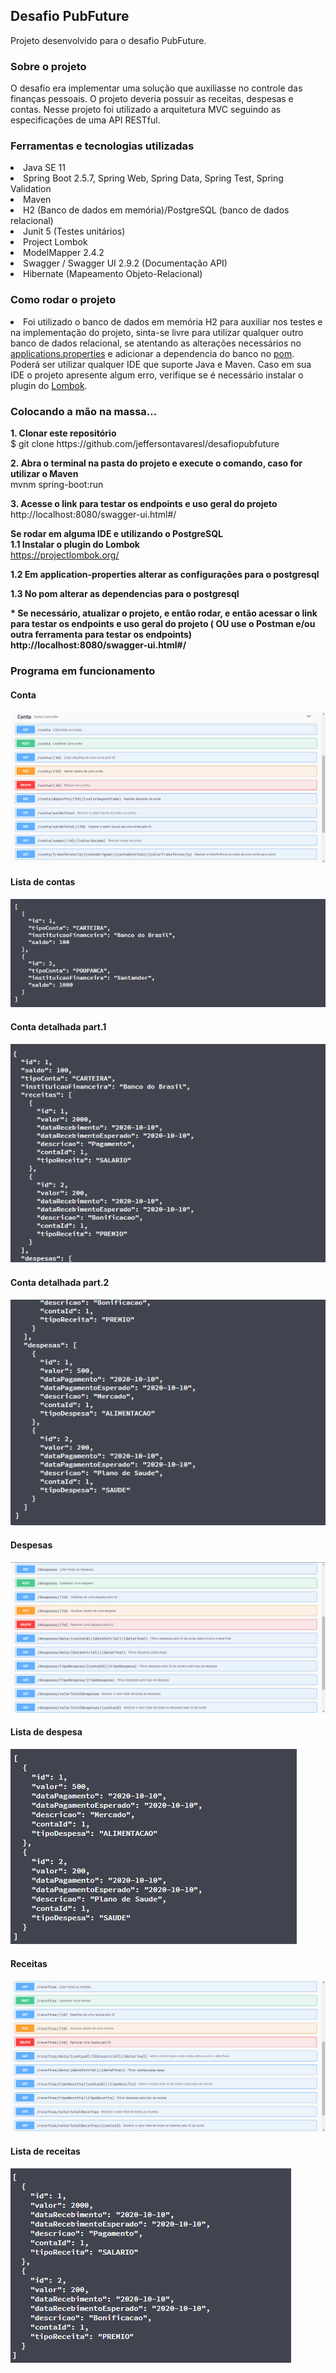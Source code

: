 <h2>Desafio PubFuture</h2>

Projeto desenvolvido para o desafio PubFuture.

<h3>Sobre o projeto</h3>

O desafio era implementar uma solução que auxiliasse no controle das finanças pessoais.
O projeto deveria possuir as receitas, despesas e contas. 
Nesse projeto foi utilizado a arquitetura MVC seguindo as especificações de uma API RESTful.

<h3>Ferramentas e tecnologias utilizadas</h3>
<li>Java SE 11</li>
<li>Spring Boot 2.5.7, Spring Web, Spring Data, Spring Test, Spring Validation</li>
<li>Maven</li>
<li>H2 (Banco de dados em memória)/PostgreSQL (banco de dados relacional)</li>
<li>Junit 5 (Testes unitários)</li>
<li>Project Lombok</li>
<li>ModelMapper 2.4.2</li>
<li>Swagger / Swagger UI 2.9.2 (Documentação API)</li>
<li>Hibernate (Mapeamento Objeto-Relacional)</li>

<h3>Como rodar o projeto</h3>

<li>Foi utilizado o banco de dados em memória H2 para auxiliar nos testes e na implementação do projeto,
sinta-se livre para utilizar qualquer outro banco de dados relacional, se atentando as alterações necessários no
<a href="https://github.com/jeffersontavaresl/desafiopubfuture/blob/main/src/main/resources/application.properties">applications.properties</a>
e adicionar a dependencia do banco no <a href="https://github.com/jeffersontavaresl/desafiopubfuture/blob/main/pom.xml">pom</a>.
Poderá ser utilizar qualquer IDE que suporte Java e Maven. Caso em sua IDE o projeto apresente algum erro, verifique se é necessário instalar o plugin do 
<a href="https://projectlombok.org/">Lombok</a>. 

<h3><b>Colocando a mão na massa...</b></h3>
<b>1. Clonar este repositório</b><br>
$ git clone https://github.com/jeffersontavaresl/desafiopubfuture <br>

<b>2. Abra o terminal na pasta do projeto e execute o comando, caso for utilizar o Maven</b><br>
mvnm spring-boot:run<br>

<b>3. Acesse o link para testar os endpoints e uso geral do projeto</b><br>
http://localhost:8080/swagger-ui.html#/<br>

<b>Se rodar em alguma IDE e utilizando o PostgreSQL</b><br>
<b>1.1 Instalar o plugin do Lombok</b><br>
	https://projectlombok.org/

<b>1.2 Em application-properties alterar as configurações para o postgresql</b><br>

<b>1.3 No pom alterar as dependencias para o postgresql</b><br>

<b> * Se necessário, atualizar o projeto, e então rodar, e então acessar o link para testar os endpoints e uso geral do projeto ( OU use o Postman e/ou outra ferramenta para testar os endpoints)
 http://localhost:8080/swagger-ui.html#/ </b><br>
 
 <h3>Programa em funcionamento</h3>
 
<h4>Conta<h4>
<img src="https://github.com/jeffersontavaresl/desafiopubfuture/blob/main/imagens/conta.png?raw=true">
 
<h4>Lista de contas</h4>
<img src="https://github.com/jeffersontavaresl/desafiopubfuture/blob/main/imagens/Contas%20-%20Lista.png?raw=true">
	 
<h4>Conta detalhada part.1</h4>
<img src="https://github.com/jeffersontavaresl/desafiopubfuture/blob/main/imagens/Conta%20detalhada%20(1).png">
<h4>Conta detalhada part.2</h4>	
<img src="https://github.com/jeffersontavaresl/desafiopubfuture/blob/main/imagens/Conta%20detalhada%20(2).png">
	
<h4>Despesas</h4>
<img src="https://github.com/jeffersontavaresl/desafiopubfuture/blob/main/imagens/despesas.png?raw=true">
	
<h4>Lista de despesa</h4>
<img src="https://github.com/jeffersontavaresl/desafiopubfuture/blob/main/imagens/Despesa%20-%20lista.png">
	
<h4>Receitas</h4>
<img src="https://github.com/jeffersontavaresl/desafiopubfuture/blob/main/imagens/receitas.png?raw=true">
	
 
<h4>Lista de receitas</h4>
<img src="https://github.com/jeffersontavaresl/desafiopubfuture/blob/main/imagens/Receitas%20-%20Lista.png">


